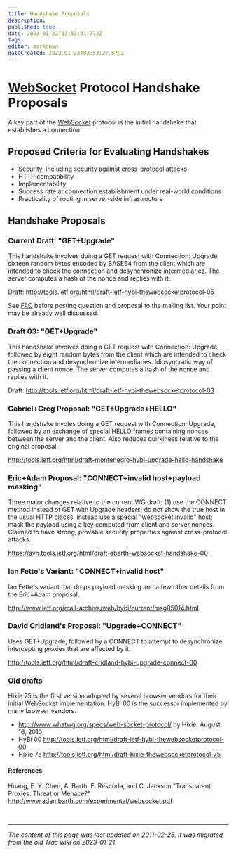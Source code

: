 ```yaml
---
title: Handshake Proposals
description: 
published: true
date: 2023-01-22T03:53:31.772Z
tags: 
editor: markdown
dateCreated: 2023-01-22T03:53:27.579Z
---
```


# [WebSocket](/group/hybi/WebSocket) Protocol Handshake Proposals
A key part of the [WebSocket](/group/hybi/WebSocket) protocol is the initial handshake that establishes a connection.

## Proposed Criteria for Evaluating Handshakes
- Security, including security against cross-protocol attacks
- HTTP compatibility
- Implementability
- Success rate at connection establishment under real-world conditions
- Practicality of routing in server-side infrastructure
## Handshake Proposals
### Current Draft: "GET+Upgrade"
This handshake involves doing a GET request with Connection: Upgrade, sixteen random bytes encoded by BASE64 from the client which are intended to check the connection and desynchronize intermediaries. The server computes a hash of the nonce and replies with it.

Draft: http://tools.ietf.org/html/draft-ietf-hybi-thewebsocketprotocol-05

See [FAQ](/group/hybi/FAQ) before posting question and proposal to the mailing list. Your point may be already well discussed.

### Draft 03: "GET+Upgrade"
This handshake involves doing a GET request with Connection: Upgrade, followed by eight random bytes from the client which are intended to check the connection and desynchronize intermediaries. Idiosyncratic way of passing a client nonce. The server computes a hash of the nonce and replies with it.

Draft: http://tools.ietf.org/html/draft-ietf-hybi-thewebsocketprotocol-03

### Gabriel+Greg Proposal: "GET+Upgrade+HELLO"
This handshake involes doing a GET request with Connection: Upgrade, followed by an exchange of special HELLO frames containing nonces between the server and the client. Also reduces quirkiness relative to the original proposal.

http://tools.ietf.org/html/draft-montenegro-hybi-upgrade-hello-handshake

### Eric+Adam Proposal: "CONNECT+invalid host+payload masking"
Three major changes relative to the current WG draft: (1) use the CONNECT method instead of GET with Upgrade headers; do not show the true host in the usual HTTP places, instead use a special "websocket.invalid" host; mask the payload using a key computed from client and server nonces. Claimed to have strong, provable security properties against cross-protocol attacks.

https://svn.tools.ietf.org/html/draft-abarth-websocket-handshake-00

### Ian Fette's Variant: "CONNECT+invalid host"
Ian Fette's variant that drops payload masking and a few other details from the Eric+Adam proposal,

http://www.ietf.org/mail-archive/web/hybi/current/msg05014.html

### David Cridland's Proposal: "Upgrade+CONNECT"
Uses GET+Upgrade, followed by a CONNECT to attempt to desynchronize intercepting proxies that are affected by it.

http://tools.ietf.org/html/draft-cridland-hybi-upgrade-connect-00

### Old drafts
Hixie 75 is the first version adopted by several browser vendors for their initial WebSocket implementation. HyBi 00 is the successor implemented by many browser vendors.

- http://www.whatwg.org/specs/web-socket-protocol/ by Hixie, August 16, 2010
- HyBi 00 http://tools.ietf.org/html/draft-ietf-hybi-thewebsocketprotocol-00
- Hixie 75 http://tools.ietf.org/html/draft-hixie-thewebsocketprotocol-75


#### References
Huang, E. Y. Chen, A. Barth, E. Rescorla, and C. Jackson "Transparent Proxies: Threat or Menace?" http://www.adambarth.com/experimental/websocket.pdf

&nbsp;
&nbsp;
&nbsp;

---

*The content of this page was last updated on 2011-02-25. It was migrated from the old Trac wiki on 2023-01-21.*